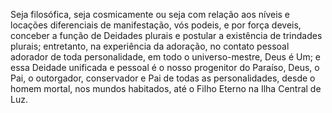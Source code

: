 ﻿Seja filosófica, seja cosmicamente ou seja com relação aos níveis e locações diferenciais de manifestação, vós podeis, e por força deveis, conceber a função de Deidades plurais e postular a existência de trindades plurais; entretanto, na experiência da adoração, no contato pessoal adorador de toda personalidade, em todo o universo-mestre, Deus é Um; e essa Deidade unificada e pessoal é o nosso progenitor do Paraíso, Deus, o Pai, o outorgador, conservador e Pai de todas as personalidades, desde o homem mortal, nos mundos habitados, até o Filho Eterno na Ilha Central de Luz.